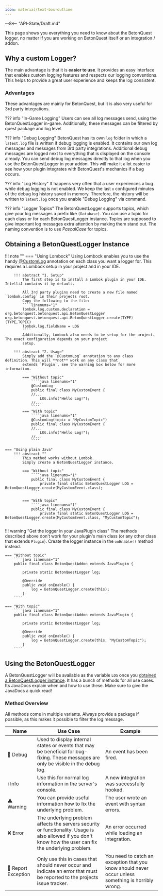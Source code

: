```yaml
---
icon: material/text-box-outline
---
```

--8<-- "API-State/Draft.md"

This page shows you everything you need to know about the BetonQuest logger, no matter if you are working on BetonQuest 
itself or an integration / addon.

## Why a custom Logger?
The main advantage is that it is **easier to use**.
It provides an easy interface that enables custom logging features and respects our logging conventions. 
This helps to provide a great user experience and keeps the log consistent.

### Advantages
These advantages are mainly for BetonQuest, but it is also very useful for 3rd party integrations. 


??? info "In-Game Logging"
    Users can see all log messages send, using the BetonQuestLogger in-game.
    Additionally, these messages can be filtered by quest package and log level.

??? info "Debug Logging"
    BetonQuest has its own `log` folder in which a `latest.log` file is written if debug logging is enabled.
    It contains our own log messages and messages from 3rd party integrations.
    Additional debug messages are logged next to everything that is displayed on the console already.
    You can send debug log messages directly to that log when you use the BetonQuestLogger in your addon.
    This will make it a lot easier to see how your plugin integrates with BetonQuest's mechanics if a bug occurs.

??? info "Log History"
    It happens very often that a user experiences a bug while debug logging is not enabled.
    We keep the last `x` configured minutes of the debug log history saved in memory.
    Therefore, the history will be written to `latest.log` once you enable "Debug Logging" via command. 

??? info "Logger Topics"
    The BetonQuestLogger supports topics, which give your log messages a prefix like `(Database)`.
    You can use a topic for each class or for each BetonQuestLogger instance.
    Topics are supposed to give important log messages extra attention by making them stand out.
    The naming convention is to use _PascalCase_ for topics.

## Obtaining a BetonQuestLogger Instance

!!! note ""
    === "Using Lombock"
        Using Lombock enables you to use the handy [@CustomLog](https://projectlombok.org/features/log)
        annotation on each class you want a logger for.
        This requires a Lombock setup in your project and in your IDE.
    
        !!! abstract "1. Setup"
            The first step is to install a Lombok plugin in your IDE. IntelliJ contains it by default.
    
            All 3rd party plugins need to create a new file named `lombok.config` in their projects root.
            Copy the following to the file:
            ````linenums="1"
            lombok.log.custom.declaration = org.betonquest.betonquest.api.BetonQuestLogger org.betonquest.betonquest.api.BetonQuestLogger.create(TYPE)(TYPE,TOPIC)
            lombok.log.fieldName = LOG
            ````
            Additionally, Lombock also needs to be setup for the project. The exact configuration depends on your project
            setup.
    
        !!! abstract "2. Usage"
            Simply add the `@CustomLog` annotation to any class definition. This will **not** work on any class that
            extends `Plugin`, see the warning box below for more information. 
    
            === "Without topic"
                ````java linenums="1"
                @CustomLog
                public final class MyCustomEvent {
                //...
                    LOG.info("Hello Log!");
                //...
                ````
            === "With topic"
                ````java linenums="1"
                @CustomLog(topic = "MyCustomTopic")
                public final class MyCustomEvent {
                //...
                    LOG.info("Hello Log!");
                //...
                ````
    
    === "Using plain Java"    
        !!! abstract ""
            This method works without Lombok.
            Simply create a BetonQuestLogger instance.
    
            === "Without topic"
                ````java linenums="1"
                public final class MyCustomEvent {
                    private final static BetonQuestLogger LOG = BetonQuestLogger.create(MyCustomEvent.class);
                ````
            
            === "With topic"
                ````java linenums="1"
                public final class MyCustomEvent {
                    private final static BetonQuestLogger LOG = BetonQuestLogger.create(MyCustomEvent.class, "MyCustomTopic");
                ````


!!! warning "Get the logger in your JavaPlugin class"
    The methods described above don't work for your plugin's main class (or any other class that extends `Plugin`). 
    Create the logger instance in the `onEnable()` method instead.

    === "Without topic"
        ````java linenums="1"
        public final class BetonQuestAddon extends JavaPlugin {
    
            private static BetonQuestLogger log;
    
            @Override
            public void onEnable() {
                log = BetonQuestLogger.create(this);
            }
        ````

    === "With topic"
        ````java linenums="1"
        public final class BetonQuestAddon extends JavaPlugin {
    
            private static BetonQuestLogger log;
    
            @Override
            public void onEnable() {
                log = BetonQuestLogger.create(this, "MyCustomTopic");
            }
        ````

## Using the BetonQuestLogger
A BetonQuestLogger will be available as the variable `LOG` once you [obtained a BetonQuestLogger instance](#obtaining-a-betonquestlogger-instance). 
It has a bunch of methods for all use cases. Its JavaDocs explain when and how to use these.
Make sure to give the JavaDocs a quick read! 

### Method Overview

All methods come in multiple variants. Always provide a package if possible, as this makes it possible to filter the log
message.
 

| Name                              | Use Case                                                                                                                                                   | Example                                                                                             |
|-----------------------------------|------------------------------------------------------------------------------------------------------------------------------------------------------------|-----------------------------------------------------------------------------------------------------|
| :shushing_face: Debug             | Used to display internal states or events that may be beneficial for bug-fixing. These messages are only be visible in the debug log.                      | An event has been fired.                                                                            |
| :information_source: Info         | Use this for normal log information in the server's console.                                                                                               | A new integration was successfully hooked.                                                          |
| :warning: Warning                 | You can provide useful information how to fix the underlying problem.                                                                                      | The user wrote an event with syntax errors.                                                         |
| :x: Error                         | The underlying problem affects the servers security or functionality. Usage is also allowed if you don't know how the user can fix the underlying problem. | An error occurred while loading an integration.                                                     |
| :rotating_light: Report Exception | Only use this in cases that should never occur and indicate an error that must be reported to the projects issue tracker.                                  | You need to catch an exception that you know should never occur unless something is horribly wrong. | 
